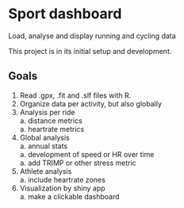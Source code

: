 # Sport dashboard
Load, analyse and display running and cycling data

This project is in its initial setup and development.

## Goals

 1. Read .gpx, .fit and .slf files with R.
 1. Organize data per activity, but also globally
 1. Analysis per ride  
   a. distance metrics  
   a. heartrate metrics
 1. Global analysis  
   a. annual stats  
   a. development of speed or HR over time  
   a. add TRIMP or other stress metric  
 1. Athlete analysis  
   a. include heartrate zones  
 1. Visualization by shiny app  
   a. make a clickable dashboard 
